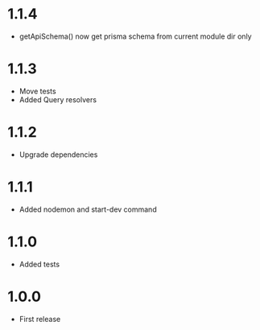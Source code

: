 
1.1.4
===============================
- getApiSchema() now get prisma schema from current module dir only

1.1.3
===============================
- Move tests
- Added Query resolvers

1.1.2
===============================
- Upgrade dependencies

1.1.1
===============================
- Added nodemon and start-dev command

1.1.0
===============================
- Added tests

1.0.0
===============================
- First release
